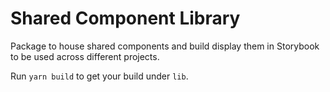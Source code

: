 # Shared Component Library

Package to house shared components and build display them in Storybook to be used across different projects.

Run `yarn build` to get your build under `lib`.
